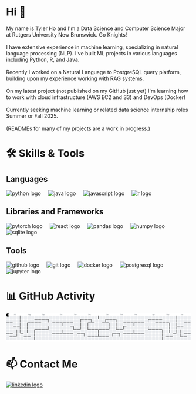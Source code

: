 <h1 align="left">Hi 👋</h1>



<p align="left">
My name is Tyler Ho and I'm a Data Science and Computer Science Major at Rutgers University New Brunswick. Go Knights!<br><br>I have extensive experience in machine learning, specializing in natural language processing (NLP). I've built ML projects in various languages including Python, R, and Java.<br><br>Recently I worked on a Natural Language to PostgreSQL query platform, building upon my experience working with RAG systems.<br><br>On my latest project (not published on my GitHub just yet) I'm learning how to work with cloud infrastructure (AWS EC2 and S3) and DevOps (Docker)<br><br>Currently seeking machine learning or related data science internship roles Summer or Fall 2025.<br><br>(READMEs for many of my projects are a work in progress.)
</p>

# 🛠️ Skills & Tools

## Languages
<div align="left">
  <img src="https://cdn.jsdelivr.net/gh/devicons/devicon/icons/python/python-original.svg" height="40" alt="python logo"  />
  <img width="12" />
  <img src="https://cdn.jsdelivr.net/gh/devicons/devicon/icons/java/java-original.svg" height="40" alt="java logo"  />
  <img width="12" />
  <img src="https://cdn.jsdelivr.net/gh/devicons/devicon/icons/javascript/javascript-original.svg" height="40" alt="javascript logo"  />
  <img width="12" />
  <img src="https://cdn.jsdelivr.net/gh/devicons/devicon/icons/r/r-original.svg" height="40" alt="r logo"  />
</div>

## Libraries and Frameworks

<div align="left">
  <img src="https://cdn.jsdelivr.net/gh/devicons/devicon/icons/pytorch/pytorch-original.svg" height="40" alt="pytorch logo"  />
  <img width="12" />
  <img src="https://cdn.jsdelivr.net/gh/devicons/devicon/icons/react/react-original.svg" height="40" alt="react logo"  />
  <img width="12" />
  <img src="https://cdn.jsdelivr.net/gh/devicons/devicon/icons/pandas/pandas-original.svg" height="40" alt="pandas logo"  />
  <img width="12" />
  <img src="https://cdn.jsdelivr.net/gh/devicons/devicon/icons/numpy/numpy-original.svg" height="40" alt="numpy logo"  />
  <img width="12" />
  <img src="https://cdn.jsdelivr.net/gh/devicons/devicon/icons/sqlite/sqlite-original.svg" height="40" alt="sqlite logo"  />
</div>

## Tools

<div align="left">
  <img src="https://cdn.jsdelivr.net/gh/devicons/devicon/icons/github/github-original.svg" height="40" alt="github logo"  />
  <img width="12" />
  <img src="https://cdn.jsdelivr.net/gh/devicons/devicon/icons/git/git-original.svg" height="40" alt="git logo"  />
  <img width="12" />
  <img src="https://cdn.jsdelivr.net/gh/devicons/devicon/icons/docker/docker-original.svg" height="40" alt="docker logo"  />
  <img width="12" />
  <img src="https://cdn.jsdelivr.net/gh/devicons/devicon/icons/postgresql/postgresql-original.svg" height="40" alt="postgresql logo"  />
  <img width="12" />
  <img src="https://cdn.jsdelivr.net/gh/devicons/devicon/icons/jupyter/jupyter-original.svg" height="40" alt="jupyter logo"  />
</div>

# 📊 GitHub Activity

<picture>
  <source media="(prefers-color-scheme: dark)" srcset="https://raw.githubusercontent.com/tylerho5/tylerho5/output/pacman-contribution-graph-dark.svg">
  <source media="(prefers-color-scheme: light)" srcset="https://raw.githubusercontent.com/tylerho5/tylerho5/output/pacman-contribution-graph.svg">
  <img alt="pacman contribution graph" src="https://raw.githubusercontent.com/tylerho5/tylerho5/output/pacman-contribution-graph.svg">
</picture>

# 📫 Contact Me

<div align="left">
  <a href="https://www.linkedin.com/in/tyler-ho843494197/" target="_blank">
    <img src="https://raw.githubusercontent.com/maurodesouza/profile-readme-generator/master/src/assets/icons/social/linkedin/default.svg" width="52" height="40" alt="linkedin logo"  />
  </a>
</div>

###

<!--
**tylerho5/tylerho5** is a ✨ _special_ ✨ repository because its `README.md` (this file) appears on your GitHub profile.

Here are some ideas to get you started:

- 🔭 I’m currently working on ...
- 🌱 I’m currently learning ...
- 👯 I’m looking to collaborate on ...
- 🤔 I’m looking for help with ...
- 💬 Ask me about ...
- 📫 How to reach me: ...
- 😄 Pronouns: ...
- ⚡ Fun fact: ...
-->
